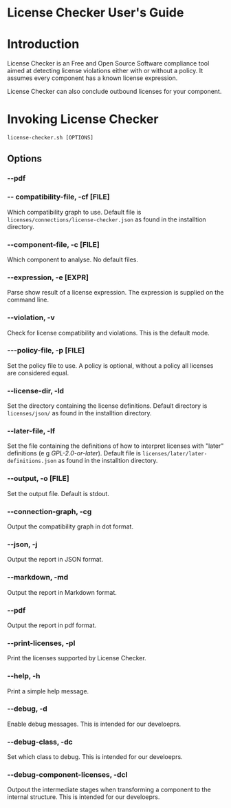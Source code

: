 # License Checker User's Guide

# Introduction

License Checker is an Free and Open Source Software compliance tool
aimed at detecting license violations either with or without a
policy. It assumes every component has a known license expression.

License Checker can also conclude outbound licenses for your component.

# Invoking License Checker

```
license-checker.sh [OPTIONS]
```

## Options

### --pdf

### -- compatibility-file, -cf [FILE]

Which compatibility graph to use. Default file is ```licenses/connections/license-checker.json``` as found in the installtion directory.

### --component-file, -c [FILE]

Which component to analyse. No default files.

### --expression, -e [EXPR]

Parse show result of a license expression. The expression is supplied on the command line.

### --violation, -v 

Check for license compatibility and violations. This is the default mode.

### ---policy-file, -p [FILE]

Set the policy file to use. A policy is optional, without a policy all licenses are considered equal.

### --license-dir, -ld

Set the directory containing the license definitions. Default directory is ```licenses/json/``` as found in the installtion directory.

### --later-file, -lf

Set the file containing the definitions of how to interpret licenses with "later" definitions (e g *GPL-2.0-or-later*). Default file is ```licenses/later/later-definitions.json``` as found in the installtion directory.

### --output, -o [FILE]

Set the output file. Default is stdout.

### --connection-graph, -cg

Output the compatibility graph in dot format.

### --json, -j

Output the report in JSON format.

### --markdown, -md

Output the report in Markdown format.

### --pdf

Output the report in pdf format.

### --print-licenses, -pl

Print the licenses supported by License Checker.

### --help, -h

Print a simple help message.

### --debug, -d

Enable debug messages. This is intended for our develoeprs.

### --debug-class, -dc

Set which class to debug. This is intended for our develoeprs.

### --debug-component-licenses, -dcl

Outpout the intermediate stages when transforming a component to the internal structure. This is intended for our develoeprs.


